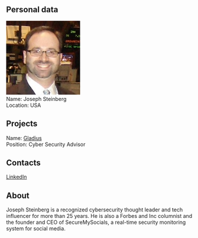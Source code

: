 ## Personal data
![joseph steinberg photo](photo/joseph_steinberg.jpg)  
Name:   Joseph Steinberg  
Location: USA  
## Projects 
Name: [Gladius](../projects/gladius.md)  
Position: Cyber Security Advisor   
## Contacts
[LinkedIn](https://www.linkedin.com/in/josephsteinberg/)  
## About
Joseph Steinberg is a recognized cybersecurity thought leader and tech influencer for more than 25 years. He is also a Forbes and Inc columnist and the founder and CEO of SecureMySocials, a real-time security monitoring system for social media.
